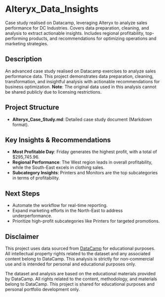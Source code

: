# Alteryx_Data_Insights
Case study realised on Datacamp, leveraging Alteryx to analyze sales performance for DC Industries. Covers data preparation, cleaning, and analysis to extract actionable insights. Includes regional profitability, top-performing products, and recommendations for optimizing operations and marketing strategies.

## Description
An advanced case study realised on Datacamp exercises to analyze sales performance data. This project demonstrates data preparation, cleaning, transformation, and insightful analysis with actionable recommendations for business optimization. **Note**: The original data used in this analysis cannot be shared publicly due to licensing restrictions.


## Project Structure
- **Alteryx_Case_Study.md**: Detailed case study document (Markdown format).


## Key Insights & Recommendations
- **Most Profitable Day**: Friday generates the highest profit, with a total of $295,745.96.
- **Regional Performance**: The West region leads in overall profitability, while the South-East excels in clothing sales.
- **Subcategory Insights**: Printers and Monitors are the top subcategories in terms of profitability.


## Next Steps
- Automate the workflow for real-time reporting.
- Expand marketing efforts in the North-East to address underperformance.
- Prioritize high-profit subcategories like Printers for targeted promotions.


## Disclaimer

This project uses data sourced from [DataCamp](https://www.datacamp.com/) for educational purposes. All intellectual property rights related to the dataset and any associated content belong to DataCamp. This analysis is strictly for non-commercial use and is intended for personal and educational purposes only.

The dataset and analysis are based on the educational materials provided by DataCamp. All rights related to the content, methodology, and materials belong to DataCamp. This project is shared for educational purposes and personal portfolio development only.
